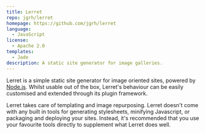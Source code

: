 ```yaml
---
title: Lerret
repo: jgrh/lerret
homepage: https://github.com/jgrh/lerret
language:
  - JavaScript
license:
  - Apache 2.0
templates:
  - Jade
description: A static site generator for image galleries.
---
```


Lerret is a simple static site generator for image oriented sites, powered by [Node.js](http://nodejs.org). Whilst usable out of the box, Lerret's behaviour can be easily customised and extended through its plugin framework.

Lerret takes care of templating and image repurposing. Lerret doesn't come with any built in tools for generating stylesheets, minifying Javascript, or packaging and deploying your sites. Instead, it's recommended that you use your favourite tools directly to supplement what Lerret does well.
